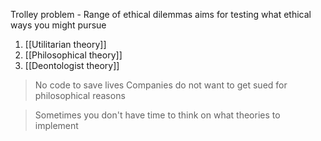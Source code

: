 Trolley problem - Range of ethical dilemmas
	aims for testing what ethical ways you might pursue

1. [[Utilitarian theory]]
2. [[Philosophical theory]]
3. [[Deontologist theory]]

>	No code to save lives
>	Companies do not want to get sued for philosophical reasons

>	Sometimes you don't have time to think on what theories to implement